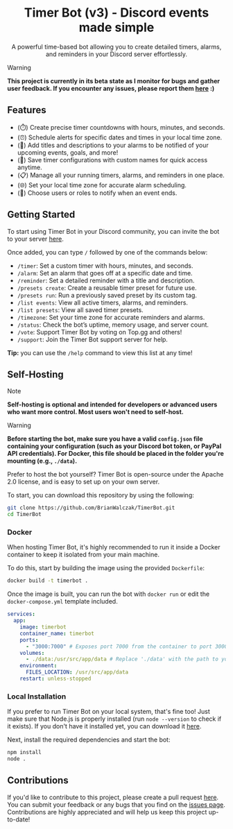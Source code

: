 <h1 align="center">Timer Bot (v3) - Discord events made simple</h1>
<p align="center">A powerful time-based bot allowing you to create detailed timers, alarms, and reminders in your Discord server effortlessly.</p>

> [!WARNING]
> **This project is currently in its beta state as I monitor for bugs and gather user feedback. If you encounter any issues, please report them <a href='https://github.com/BrianWalczak/TimerBot/issues'>here</a> :)**

## Features
- (⏱️) Create precise timer countdowns with hours, minutes, and seconds.
- (⏰) Schedule alerts for specific dates and times in your local time zone.
- (📝) Add titles and descriptions to your alarms to be notified of your upcoming events, goals, and more!
- (💾) Save timer configurations with custom names for quick access anytime.
- (📋) Manage all your running timers, alarms, and reminders in one place.
- (🌐) Set your local time zone for accurate alarm scheduling.
- (🔔) Choose users or roles to notify when an event ends.

## Getting Started
To start using Timer Bot in your Discord community, you can invite the bot to your server [here](https://top.gg/bot/759432068651548705).

Once added, you can type `/` followed by one of the commands below:
- `/timer`: Set a custom timer with hours, minutes, and seconds.
- `/alarm`: Set an alarm that goes off at a specific date and time.
- `/reminder`: Set a detailed reminder with a title and description.
- `/presets create`: Create a reusable timer preset for future use.
- `/presets run`: Run a previously saved preset by its custom tag.
- `/list events`: View all active timers, alarms, and reminders.
- `/list presets`: View all saved timer presets.
- `/timezone`: Set your time zone for accurate reminders and alarms.
- `/status`: Check the bot’s uptime, memory usage, and server count.
- `/vote`: Support Timer Bot by voting on Top.gg and others!
- `/support`: Join the Timer Bot support server for help.

**Tip:** you can use the `/help` command to view this list at any time!

## Self-Hosting
> [!NOTE]
> **Self-hosting is optional and intended for developers or advanced users who want more control. Most users won't need to self-host.**

> [!WARNING]
> **Before starting the bot, make sure you have a valid `config.json` file containing your configuration (such as your Discord bot token, or PayPal API credentials). For Docker, this file should be placed in the folder you're mounting (e.g., `./data`).**

Prefer to host the bot yourself? Timer Bot is open-source under the Apache 2.0 license, and is easy to set up on your own server.

To start, you can download this repository by using the following:
```bash
git clone https://github.com/BrianWalczak/TimerBot.git
cd TimerBot
```

### Docker
When hosting Timer Bot, it's highly recommended to run it inside a Docker container to keep it isolated from your main machine.

To do this, start by building the image using the provided `Dockerfile`:
```bash
docker build -t timerbot .
```

Once the image is built, you can run the bot with `docker run` or edit the `docker-compose.yml` template included.

```yml
services:
  app:
    image: timerbot
    container_name: timerbot
    ports:
      - "3000:7000" # Exposes port 7000 from the container to port 3000 on your host (change 3000 if needed)
    volumes:
      - ./data:/usr/src/app/data # Replace './data' with the path to your local config.json and database files
    environment:
      FILES_LOCATION: /usr/src/app/data
    restart: unless-stopped
```

### Local Installation
If you prefer to run Timer Bot on your local system, that's fine too! Just make sure that Node.js is properly installed (run `node --version` to check if it exists). If you don't have it installed yet, you can download it [here](https://nodejs.org/en/download).

Next, install the required dependencies and start the bot:
```bash
npm install
node .
```

## Contributions
If you'd like to contribute to this project, please create a pull request [here](https://github.com/BrianWalczak/TimerBot/pulls). You can submit your feedback or any bugs that you find on the <a href='https://github.com/BrianWalczak/TimerBot/issues'>issues page</a>. Contributions are highly appreciated and will help us keep this project up-to-date!